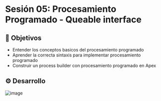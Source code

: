 
# Sesión 05: Procesamiento Programado - Queable interface

## :dart: Objetivos

- Entender los conceptos basicos del procesamiento programado
- Aprender la correcta sintaxis para implementar procesamiento programado
- Construir un process builder con procesamiento programado en Apex

## ⚙ Desarrollo

![image](https://user-images.githubusercontent.com/523243/158460992-b4e6d995-2fc4-4677-a6c8-d17beaad9d95.png)




